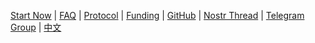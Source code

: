 [Start Now](https://nostrocket.github.io/spaceman/) | [FAQ](/faq.html) | [Protocol](/protocol.html) | [Funding](/funding.html) | [GitHub](https://github.com/nostrocket) | [Nostr Thread](https://snort.social/e/note12qu5r2vnnfpn0kdw77ujxg7r2dzped0tu7038lkh0t4vv9g3vd2qjxr9c7) | [Telegram Group](https://t.me/nostrocket) | [中文](/chinese.html)

